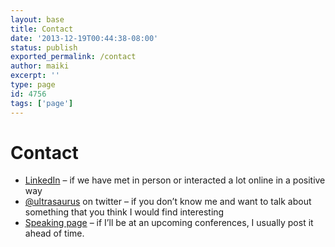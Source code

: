 ```yaml
---
layout: base
title: Contact
date: '2013-12-19T00:44:38-08:00'
status: publish
exported_permalink: /contact
author: maiki
excerpt: ''
type: page
id: 4756
tags: ['page']
---
```

# Contact

- [LinkedIn](https://www.linkedin.com/in/ultrasaurus/) – if we have met in person or interacted a lot online in a positive way
- [@ultrasaurus](https://twitter.com/ultrasaurus) on twitter – if you don’t know me and want to talk about something that you think I would find interesting
- [Speaking page](https://www.ultrasaurus.com/speaking/) – if I’ll be at an upcoming conferences, I usually post it ahead of time.